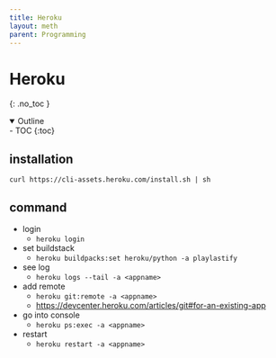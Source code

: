 ```yaml
---
title: Heroku
layout: meth
parent: Programming
---
```

# Heroku
{: .no_toc }

<details open markdown="block">
  <summary>
    Outline
  </summary>
- TOC
{:toc}
</details>

## installation
`curl https://cli-assets.heroku.com/install.sh | sh`

## command
- login
	- `heroku login`
- set buildstack
	- `heroku buildpacks:set heroku/python -a playlastify`
- see log
	- `heroku logs --tail -a <appname>`
- add remote
	- `heroku git:remote -a <appname>`
	- <https://devcenter.heroku.com/articles/git#for-an-existing-app>
- go into console
	- `heroku ps:exec -a <appname>`
- restart
	- `heroku restart -a <appname>`